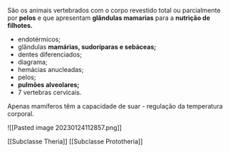 São os animais vertebrados com o corpo revestido total ou parcialmente por **pelos** e que apresentam **glândulas mamarias** para a **nutrição de filhotes.** 

* endotérmicos;
* glândulas **mamárias, sudoríparas e sebáceas;**
* dentes diferenciados;
* diagrama;
* hemácias anucleadas; 
* pelos;
* **pulmões alveolares;**
* 7 vertebras cervicais. 

Apenas mamíferos têm a capacidade de suar - regulação da temperatura corporal.

![[Pasted image 20230124112857.png]]

[[Subclasse Theria]]
[[Subclasse Prototheria]]
